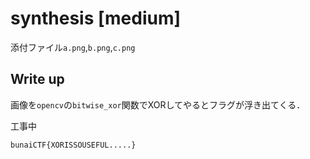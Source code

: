 # synthesis [medium]


添付ファイル`a.png`,`b.png`,`c.png`

## Write up
画像を`opencv`の`bitwise_xor`関数でXORしてやるとフラグが浮き出てくる．

工事中

```
bunaiCTF{XORISSOUSEFUL.....}
```